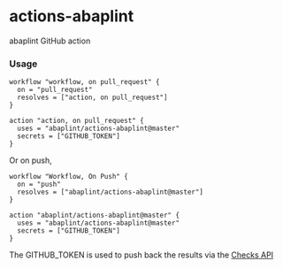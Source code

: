 # actions-abaplint

abaplint GitHub action

### Usage

```
workflow "workflow, on pull_request" {
  on = "pull_request"
  resolves = ["action, on pull_request"]
}

action "action, on pull_request" {
  uses = "abaplint/actions-abaplint@master"
  secrets = ["GITHUB_TOKEN"]
}
```

Or on push,

```
workflow "Workflow, On Push" {
  on = "push"
  resolves = ["abaplint/actions-abaplint@master"]
}

action "abaplint/actions-abaplint@master" {
  uses = "abaplint/actions-abaplint@master"
  secrets = ["GITHUB_TOKEN"]
}
```

The GITHUB_TOKEN is used to push back the results via the [Checks API](https://developer.github.com/v3/checks/)
